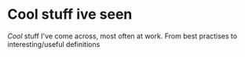 # Cool stuff ive seen

_Cool_ stuff I've come across, most often at work. 
From best practises to interesting/useful definitions  